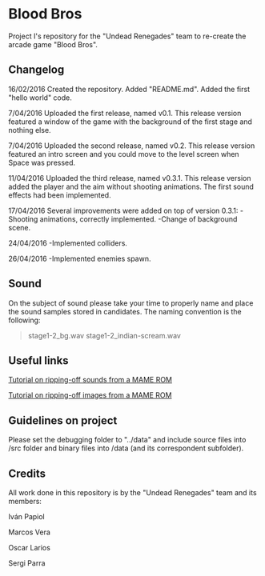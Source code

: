 ﻿# Blood Bros

Project I's repository for the "Undead Renegades" team to re-create the arcade game "Blood Bros".


## Changelog

16/02/2016 Created the repository. Added "README.md". Added the first "hello world" code.

7/04/2016 Uploaded the first release, named v0.1. 
This release version featured a window of the game with the background of the first stage and nothing else.

7/04/2016 Uploaded the second release, named v0.2.
This release version featured an intro screen and you could move to the level screen when Space was pressed.

11/04/2016 Uploaded the third release, named v0.3.1.
This release version added the player and the aim without shooting animations. The first sound effects had been implemented.

17/04/2016 Several improvements were added on top of version 0.3.1:
-Shooting animations, correctly implemented.
-Change of background scene.

24/04/2016 
-Implemented colliders.

26/04/2016
-Implemented enemies spawn.

## Sound

On the subject of sound please take your time to properly name and place the sound samples stored in candidates. The naming convention is the following:
>stage1-2_bg.wav
>stage1-2_indian-scream.wav


## Useful links

[Tutorial on ripping-off sounds from a MAME ROM](http://www.vpforums.org/index.php?app=tutorials&article=54)

[Tutorial on ripping-off images from a MAME ROM](http://soronline.net/mamerips.htm)

## Guidelines on project

Please set the debugging folder to "../data" and include source files into /src folder and binary files into /data (and its correspondent subfolder).


## Credits

All work done in this repository is by the "Undead Renegades" team and its members:


Iván Papiol

Marcos Vera

Oscar Larios

Sergi Parra
